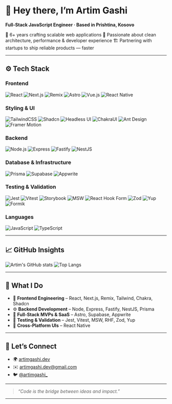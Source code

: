 # 👋 Hey there, I’m **Artim Gashi**

**Full-Stack JavaScript Engineer · Based in Prishtina, Kosovo**

🚀 6+ years crafting scalable web applications
🧠 Passionate about clean architecture, performance & developer experience
🏗️ Partnering with startups to ship reliable products — faster

---

## ⚙️ Tech Stack

### **Frontend**

![React](https://img.shields.io/badge/-React-61DAFB?style=flat-square\&logo=react\&logoColor=white)
![Next.js](https://img.shields.io/badge/-Next.js-000?style=flat-square\&logo=next.js)
![Remix](https://img.shields.io/badge/-Remix-000?style=flat-square\&logo=remix\&logoColor=white)
![Astro](https://img.shields.io/badge/-Astro-000?style=flat-square\&logo=astro\&logoColor=white)
![Vue.js](https://img.shields.io/badge/-Vue.js-4FC08D?style=flat-square\&logo=vue.js\&logoColor=white)
![React Native](https://img.shields.io/badge/-React_Native-61DAFB?style=flat-square\&logo=react\&logoColor=white)

### **Styling & UI**

![TailwindCSS](https://img.shields.io/badge/-Tailwind-06B6D4?style=flat-square\&logo=tailwind-css)
![Shadcn](https://img.shields.io/badge/-Shadcn-000?style=flat-square)
![Headless UI](https://img.shields.io/badge/-HeadlessUI-000?style=flat-square)
![ChakraUI](https://img.shields.io/badge/-ChakraUI-319795?style=flat-square\&logo=chakraui\&logoColor=white)
![Ant Design](https://img.shields.io/badge/-Ant%20Design-0170FE?style=flat-square\&logo=ant-design\&logoColor=white)
![Framer Motion](https://img.shields.io/badge/-Framer_Motion-black?style=flat-square\&logo=framer)

### **Backend**

![Node.js](https://img.shields.io/badge/-Node.js-339933?style=flat-square\&logo=node.js\&logoColor=white)
![Express](https://img.shields.io/badge/-Express.js-000?style=flat-square\&logo=express\&logoColor=white)
![Fastify](https://img.shields.io/badge/-Fastify-000000?style=flat-square\&logo=fastify)
![NestJS](https://img.shields.io/badge/-NestJS-E0234E?style=flat-square\&logo=nestjs\&logoColor=white)

### **Database & Infrastructure**

![Prisma](https://img.shields.io/badge/-Prisma-2D3748?style=flat-square\&logo=prisma)
![Supabase](https://img.shields.io/badge/-Supabase-3ECF8E?style=flat-square\&logo=supabase)
![Appwrite](https://img.shields.io/badge/-Appwrite-F02E65?style=flat-square\&logo=appwrite)

### **Testing & Validation**

![Jest](https://img.shields.io/badge/-Jest-C21325?style=flat-square\&logo=jest\&logoColor=white)
![Vitest](https://img.shields.io/badge/-Vitest-6E9F18?style=flat-square\&logo=vitest\&logoColor=white)
![Storybook](https://img.shields.io/badge/-Storybook-FF4785?style=flat-square\&logo=storybook\&logoColor=white)
![MSW](https://img.shields.io/badge/-MSW-FF6A00?style=flat-square)
![React Hook Form](https://img.shields.io/badge/-React_Hook_Form-EC5990?style=flat-square)
![Zod](https://img.shields.io/badge/-Zod-7C3AED?style=flat-square)
![Yup](https://img.shields.io/badge/-Yup-5F7FFF?style=flat-square)
![Formik](https://img.shields.io/badge/-Formik-FF4154?style=flat-square)

### **Languages**

![JavaScript](https://img.shields.io/badge/-JavaScript-black?style=flat-square\&logo=javascript)
![TypeScript](https://img.shields.io/badge/-TypeScript-3178C6?style=flat-square\&logo=typescript\&logoColor=white)

---

## 📈 GitHub Insights

![Artim's GitHub stats](https://github-readme-stats.vercel.app/api?username=gashiartim\&show_icons=true\&theme=tokyonight)
![Top Langs](https://github-readme-stats.vercel.app/api/top-langs/?username=gashiartim\&layout=compact\&theme=tokyonight)

---

## 💼 What I Do

* 🧩 **Frontend Engineering** – React, Next.js, Remix, Tailwind, Chakra, Shadcn
* ⚙️ **Backend Development** – Node, Express, Fastify, NestJS, Prisma
* 🚀 **Full-Stack MVPs & SaaS** – Astro, Supabase, Appwrite
* 🧪 **Testing & Validation** – Jest, Vitest, MSW, RHF, Zod, Yup
* 📱 **Cross-Platform UIs** – React Native

---

## 🤝 Let’s Connect

* 🌍 [artimgashi.dev](https://www.artimgashi.dev)
* ✉️ [artimgashi.dev@gmail.com](mailto:artimgashi.dev@gmail.com)
* 🐦 [@artimgashi_](https://twitter.com/artimgashi_)

---

> *“Code is the bridge between ideas and impact.”*

---
